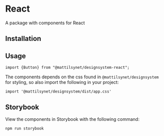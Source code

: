 # React

A package with components for React

## Installation

## Usage

```
import {Button} from "@mattilsynet/designsystem-react";
```

The components depends on the css found in `@mattilsynet/designsystem` for styling, so also import the following in your
project:

```
import '@mattilsynet/designsystem/dist/app.css'
```

## Storybook

View the components in Storybook with the following command:

```bash
npm run storybook
```
